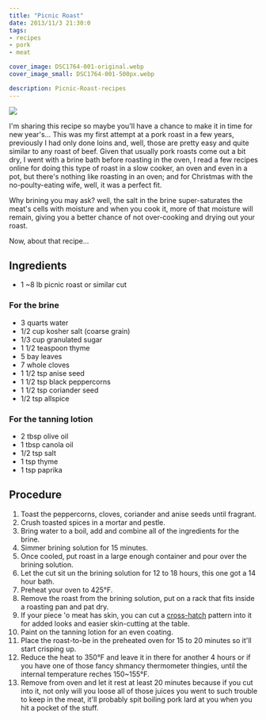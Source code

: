 ```yaml
---
title: "Picnic Roast"
date: 2013/11/3 21:30:0
tags: 
- recipes
- pork
- meat

cover_image: DSC1764-001-original.webp
cover_image_small: DSC1764-001-500px.webp

description: Picnic-Roast-recipes
---
```


[![](DSC1764-001-800px.webp)](DSC1764-001-original.webp)

  
I'm sharing this recipe so maybe you'll have a chance to make it in time for new year's... This was my first attempt at a pork roast in a few years, previously I had only done loins and, well, those are pretty easy and quite similar to any roast of beef. Given that usually pork roasts come out a bit dry, I went with a brine bath before roasting in the oven, I read a few recipes online for doing this type of roast in a slow cooker, an oven and even in a pot, but there's nothing like roasting in an oven; and for Christmas with the no-poulty-eating wife, well, it was a perfect fit.  
  
Why brining you may ask? well, the salt in the brine super-saturates the meat's cells with moisture and when you cook it, more of that moisture will remain, giving you a better chance of not over-cooking and drying out your roast.  
  
Now, about that recipe...  
  

## Ingredients

*   1 ~8 lb picnic roast or similar cut

### For the brine

*   3 quarts water
*   1/2 cup kosher salt (coarse grain)
*   1/3 cup granulated sugar
*   1 1/2 teaspoon thyme
*   5 bay leaves
*   7 whole cloves
*   1 1/2 tsp anise seed
*   1 1/2 tsp black peppercorns
*   1 1/2 tsp coriander seed
*   1/2 tsp allspice

### For the tanning lotion

*   2 tbsp olive oil
*   1 tbsp canola oil
*   1/2 tsp salt
*   1 tsp thyme
*   1 tsp paprika

## Procedure

1.  Toast the peppercorns, cloves, coriander and anise seeds until fragrant.
2.  Crush toasted spices in a mortar and pestle.
3.  Bring water to a boil, add and combine all of the ingredients for the brine.
4.  Simmer brining solution for 15 minutes.
5.  Once cooled, put roast in a large enough container and pour over the brining solution.
6.  Let the cut sit un the brining solution for 12 to 18 hours, this one got a 14 hour bath.
7.  Preheat your oven to 425°F.
8.  Remove the roast from the brining solution, put on a rack that fits inside a roasting pan and pat dry.
9.  If your piece 'o meat has skin, you can cut a <a href="DSC1713-001-original.webp">cross-hatch</a> pattern into it for added looks and easier skin-cutting at the table.
10.  Paint on the tanning lotion for an even coating.
11.  Place the roast-to-be in the preheated oven for 15 to 20 minutes so it'll start crisping up.
12.  Reduce the heat to 350°F and leave it in there for another 4 hours or if you have one of those fancy shmancy thermometer thingies, until the internal temperature reches 150~155°F.
13.  Remove from oven and let it rest at least 20 minutes because if you cut into it, not only will you loose all of those juices you went to such trouble to keep in the meat, it'll probably spit boiling pork lard at you when you hit a pocket of the stuff.
